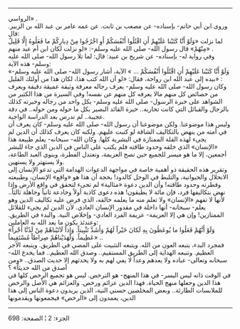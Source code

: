 ------------------------------------------------------------------------

الرواسي» .  
وروى ابن أبي حاتم- بإسناده- عن مصعب بن ثابت. عن عمه عامر بن عبد الله بن
الزبير. قال:  
لما نزلت «وَلَوْ أَنَّا كَتَبْنا عَلَيْهِمْ أَنِ اقْتُلُوا أَنْفُسَكُمْ أَوِ اخْرُجُوا مِنْ دِيارِكُمْ ما
فَعَلُوهُ إِلَّا قَلِيلٌ مِنْهُمْ» قال رسول الله- صلى الله عليه وسلم-: «لو نزلت لكان
ابن أم عبد منهم» .  
وفي رواية له- بإسناده- عن شريح بن عبيد: قال: لما تلا رسول الله- صلى الله
عليه وسلم- هذه الآية:  
«وَلَوْ أَنَّا كَتَبْنا عَلَيْهِمْ أَنِ اقْتُلُوا أَنْفُسَكُمْ ... » الآية، أشار رسول الله- صلى
الله عليه وسلم- بيده إلى عبد الله ابن رواحة، فقال: «لو أن الله كتب هذا،
لكان هذا من أولئك القليل» :  
وكان رسول الله- صلى الله عليه وسلم- يعرف رجاله معرفة وثيقة عميقة دقيقة
ويعرف من خصائص كل منهم مالا يعرفه كل منهم عن نفسه! وفي السيرة من هذا
الكثير من الشواهد على خبرة الرسول- صلى الله عليه وسلم- بكل واحد من رجاله
وخبرته كذلك بالرجال والقبائل التي كانت تحاربه.. خبرة القائد البصير بكل
ما حوله ومن حوله.. في دقة عجيبة.. لم تدرس بعد الدراسة الواجبة.  
وليس هذا موضوعنا. ولكن موضوعنا أن رسول الله- صلى الله عليه وسلم- كان
يعرف أن في أمته من ينهض بالتكاليف الشاقة لو كتبت عليهم. ولكنه كان يعرف
كذلك أن الدين لم يجىء لهذه القلة الممتازة في البشرية كلها. وكان الله-
سبحانه- يعلم طبيعة هذا «الإنسان» الذي خلقه وحدود طاقته فلم يكتب على
الناس في الدين الذي جاء للبشر أجمعين، إلا ما هو ميسر للجميع حين تصح
العزيمة، وتعتدل الفطرة، وينوي العبد الطاعة، ولا يستهتر ولا يستهين.  
وتقرير هذه الحقيقة ذو أهمية خاصة في مواجهة الدعوات الهدامة التي تدعو
الإنسان إلى الانحلال والحيوانية، والتلبط في الوحل كالدود! بحجة أن هذا هو
«واقع» الإنسان، وطبيعته وفطرته وحدود طاقته! وأن الدين دعوة «مثالية» لم
تجىء لتحقق في واقع الأرض وإذا نهض بتكاليفها فرد، فإن مائة لا يطيقون! هذه
دعوى كاذبة أولاً وخادعة ثانياً وجاهلة ثالثاً.. لأنها لا تفهم «الإنسان» ولا
تعلم منه ما يعلمه خالقه، الذي فرض عليه تكاليف الدين وهو يعلم- سبحانه-
أنها داخلة في مقدور الإنسان العادي. لأن الدين لم يجىء للقلائل الممتازين!
وإن هي إلا العزيمة- عزيمة الفرد العادي- وإخلاص النية. والبدء في الطريق.
وعندئذ يكون ما يعد الله به العاملين:  
«وَلَوْ أَنَّهُمْ فَعَلُوا ما يُوعَظُونَ بِهِ لَكانَ خَيْراً لَهُمْ وَأَشَدَّ تَثْبِيتاً. وَإِذاً لَآتَيْناهُمْ مِنْ
لَدُنَّا أَجْراً عَظِيماً. وَلَهَدَيْناهُمْ صِراطاً مُسْتَقِيماً» ..  
فمجرد البدء، يتبعه العون من الله. ويتبعه التثبيت على المضي في الطريق.
ويتبعه الأجر العظيم. وتتبعه الهداية إلى الطريق المستقيم.. وصدق الله
العظيم.. فما يخدع الله- سبحانه وتعالى- عباده ولا يعدهم وعداً لا يفي لهم
به ولا يحدثهم إلا حديث الصدق.. «ومن أصدق من الله حديثاً» ؟  
في الوقت ذاته ليس اليسر- في هذا المنهج- هو الترخص. ليس هو تجميع الرخص
كلها في هذا الدين وجعلها منهج الحياة. فهذا الدين عزائم ورخص. والعزائم هي
الأصل والرخص للملابسات الطارئة.. وبعض المخلصين حسني النية، الذين يريدون
دعوة الناس إلى هذا الدين، يعمدون إلى «الرخص» فيجمعونها ويقدمونها

------------------------------------------------------------------------

الجزء: 2 ¦ الصفحة: 698
